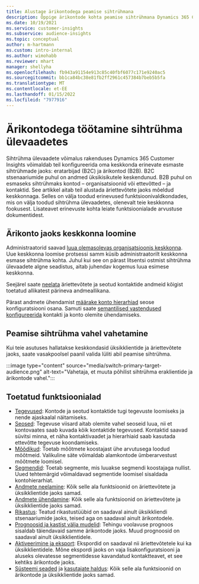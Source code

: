```yaml
---
title: Alustage ärikontodega peamise sihtrühmana
description: Õppige ärikontode kohta peamise sihtrühmana Dynamics 365 Customer Insights abil.
ms.date: 10/19/2021
ms.service: customer-insights
ms.subservice: audience-insights
ms.topic: conceptual
author: m-hartmann
ms.custom: intro-internal
ms.author: wimohabb
ms.reviewer: mhart
manager: shellyha
ms.openlocfilehash: fb943a91154e913c85c40fbf6077c171e9240ac5
ms.sourcegitcommit: bb1ca84bc38e81fb2ff2961c457384b7beb5b5fa
ms.translationtype: MT
ms.contentlocale: et-EE
ms.lasthandoff: 01/15/2022
ms.locfileid: "7977916"
---
```

# <a name="work-with-business-accounts-in-audience-insights"></a>Ärikontodega töötamine sihtrühma ülevaadetes

Sihtrühma ülevaadete võimalus rakenduses Dynamics 365 Customer Insights võimaldab teil konfigureerida oma keskkonda erinevate esmaste sihtrühmade jaoks: eratarbijad (B2C) ja ärikontod (B2B). B2C stsenaariumide puhul on andmed üksikisikutele keskendunud. B2B puhul on esmaseks sihtrühmaks kontod – organisatsioonid või ettevõtted – ja kontaktid. See artikkel aitab teil alustada äriettevõtete jaoks mõeldud keskkonnaga. Selles on välja toodud erinevused funktsioonivaldkondades, mis on välja toodud sihtrühma ülevaadetes, olenevalt teie keskkonna fookusest. Lisateavet erinevuste kohta leiate funktsioonialade arvustuse dokumentidest. 

## <a name="create-an-environment-for-business-accounts"></a>Ärikonto jaoks keskkonna loomine

Administraatorid saavad [luua olemasolevas organisatsioonis keskkonna](create-environment.md). Uue keskkonna loomise protsessi samm küsib administraatorilt keskkonna esmase sihtrühma kohta. Juhul kui see on pärast litsentsi ostmist sihtrühma ülevaadete algne seadistus, aitab juhendav kogemus luua esimese keskkonna.

Seejärel saate [neelata](data-sources.md) äriettevõtete ja seotud kontaktide andmeid kõigist toetatud allikatest pärineva andmeallikana.

Pärast andmete ühendamist [määrake konto hierarhiad](relationships.md#set-up-account-hierarchies) seose konfiguratsiooni osana. Samuti saate [semantilised vastendused konfigureerida](semantic-mappings.md) kontakti ja konto olemite ühendamiseks. 

## <a name="switch-between-primary-target-audience"></a>Peamise sihtrühma vahel vahetamine

Kui teie asutuses hallatakse keskkondasid üksikklientide ja äriettevõtete jaoks, saate vasakpoolsel paanil valida lüliti abil peamise sihtrühma.

:::image type="content" source="media/switch-primary-target-audience.png" alt-text="Vahetaja, et muuta põhilist sihtrühma eraklientide ja ärikontode vahel.":::

## <a name="supported-feature-areas"></a>Toetatud funktsioonialad

- [Tegevused](activities.md): Kontode ja seotud kontaktide tugi tegevuste loomiseks ja nende ajaskaalal näitamiseks.
- [Seosed](relationships.md): Tegevuse viisard aitab olemite vahel seoseid luua, nii et kontovaates saab kuvada kõik kontaktide tegevused. Kontaktid saavad süvitsi minna, et näha kontaktivaadet ja hierarhiaid saab kasutada ettevõtte tegevuse koondamiseks.
- [Mõõdikud](measures.md): Toetab mõõtmete koostajast ühe arvutusega loodud mõõtmeid. Valikuline säte võimaldab alamkontode ümberarvestust mõõtmete loomisel.
- [Segmendid](segments.md): Toetab segmente, mis luuakse segmendi koostajaga nullist. Uued tehtemärgid võimaldavad segmentide loomisel sisaldada kontohierarhiat.
- [Andmete neelamine](data-sources.md): Kõik selle ala funktsioonid on äriettevõtete ja üksikklientide jaoks samad.
- [Andmete ühendamine](data-unification.md): Kõik selle ala funktsioonid on äriettevõtete ja üksikklientide jaoks samad.
- [Rikastus](enrichment-hub.md): Teatud rikastustüübid on saadaval ainult üksikkliendi stsenaariumide jaoks, teised aga on saadaval ainult ärikontodele.
- [Prognoosid ja kastist välja mudelid](predictions-overview.md): Tehingu voolavuse prognoos sisaldab täiendavaid samme ärikontode jaoks. Muud prognoosid on saadaval ainult üksikklientidele.
- [Aktiveerimine ja eksport](export-destinations.md): Ekspordid on saadaval nii äriettevõtetele kui ka üksikklientidele. Mõne ekspordi jaoks on vaja lisakonfiguratsiooni ja aluseks olevatesse segmentidesse kavandatud kontaktteavet, et see kehtiks ärikontode jaoks.
- [Süsteemi seaded](system.md) ja [kasutajate haldus](permissions.md): Kõik selle ala funktsioonid on ärikontode ja üksikklientide jaoks samad.

